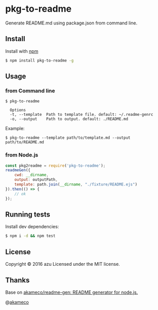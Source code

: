 # pkg-to-readme

Generate README.md using package.json from command line.

## Install

Install with [npm](https://www.npmjs.com/)

```sh
$ npm install pkg-to-readme -g
```

## Usage

### from Command line

```
$ pkg-to-readme
  
  Options
  -t, --template  Path to template file. default: ~/.readme-genrc
  -o, --output    Path to output. default: ./README.md 
```

Example:

```
$ pkg-to-readme --template path/to/template.md --output path/to/README.md
```

### from Node.js

```js
const pkg2readme = require('pkg-to-readme');
readmeGen({
    cwd: __dirname,
    output: outputPath,
    template: path.join(__dirname, "./fixture/README.ejs")
}).then(() => {
    // ok
});
```

## Running tests

Install dev dependencies:

```sh
$ npm i -d && npm test
```

## License

Copyright © 2016 azu
Licensed under the MIT license.

## Thanks

Base on [akameco/readme-gen: README generator for node.js.](https://github.com/akameco/readme-gen "akameco/readme-gen: README generator for node.js.")

@[akameco](https://github.com/akameco "akameco")